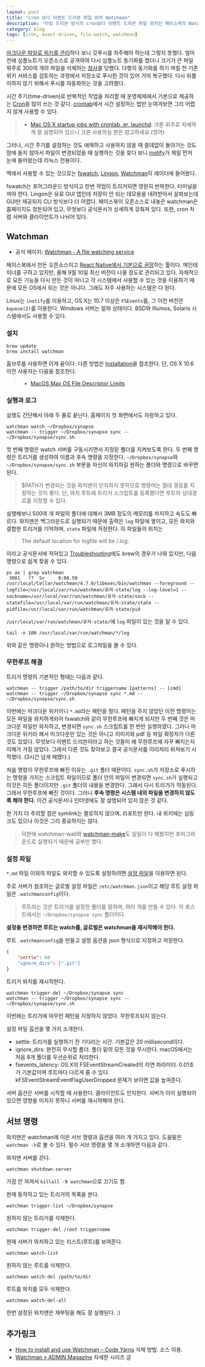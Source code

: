 ```yaml
---
layout: post
title: "cron 보다 이벤트 드리븐 파일 와치 Watchman"
description: "타임 드리븐 방식의 cron보다 이벤트 드리븐 파일 와치인 페이스북의 Watchman을 사용하는 방법"
category: blog
tags: [cron, event-driven, file-watch, watchman]
---
```


[마크다운 파일로 위키를 관리](https://nolboo.kim/blog/2013/12/17/markdown-wiki-bitbucket-gollum/)하다 보니 깃푸시를 자주해야 하는데 그렇지 못했다. 얼마 전에 심플노트가 오픈소스로 공개하여 다시 심플노트 동기화를 켰더니 크기가 큰 파일 위주로 300여 개의 파일을 삭제하는 [참사](https://nolboo.kim/blog/2014/04/15/how-to-use-markdown/#nvalt-2--)를 당했다. 다행히 동기화를 하기 며칠 전 기존 위키 서비스를 검토하는 과정에서 저장소로 푸시한 것이 있어 거의 복구했다. 다시 되풀이하지 않기 위해서 푸시를 자동화하는 것을 고려했다.

시간 주기(time-driven)로 반복적인 작업을 처리할 때 운영체제에서 기본으로 제공하는 [Cron](https://www.wikiwand.com/en/Cron)을 많이 쓰는 것 같다. [crontab](http://ss64.com/osx/crontab.html)에서 시간 설정하는 법만 눈여겨보면 그리 어렵지 않게 사용할 수 있다. 

> - [Mac OS X startup jobs with crontab, er, launchd](http://alvinalexander.com/mac-os-x/mac-osx-startup-crontab-launchd-jobs): 크론 위주로 자세하게 잘 설명되어 있으니 크론 사용하실 분은 참고하세요.(영어)

그러나, 시간 주기를 설정하는 것도 애매하고 사용하지 않을 때 쓸데없이 돌아가는 것도 맘에 들지 않아서 파일이 변경되었을 때 실행하는 것을 찾다 보니 [inotify](https://www.wikiwand.com/ko/Inotify)가 제일 먼저 눈에 들어왔는데 리눅스 전용이다.

맥에서 사용할 수 있는 것으로는 [fswatch](https://github.com/emcrisostomo/fswatch), [Lingon](https://www.peterborgapps.com/lingon/), [Watchman](https://facebook.github.io/watchman/)이 레이더에 들어왔다.

fswatch는 포어그라운드 방식이고 한번 작업이 트리거되면 영원히 반복한다. 터미널을 꺼야 한다. Lingon은 유료 GUI 앱인데 저장이 안 되는 데모용을 내려받아서 살펴보는데 GUI만 제공되지 CLI 방식보다 더 어렵다. 페이스북이 오픈소스로 내놓은 watchman은 홈페이지도 정돈되어 있고, 무엇보다 공식문서가 상세하게 갖춰져 있다. 또한, cron 처럼 서버와 클라이언트가 나뉘어 있다.

## Watchman

- 공식 페이지: [Watchman - A file watching service](https://facebook.github.io/watchman/)

페이스북에서 만든 오픈소스이고 [React Native에서 기본으로 권장](https://facebook.github.io/react-native/docs/getting-started.html)하는 툴이다. 메인테이너를 구하고 있지만, 올해 9월 10일 최신 버전이 나올 정도로 관리되고 있다. 자체적으로 모든 기능을 다시 만든 것이 아니고 각 시스템에서 사용할 수 있는 것을 이용하기 때문에 모든 OS에서 되는 것은 아니다. 그래도 자주 사용하는 시스템은 다 된다.

Linux는 `inotify`를 이용하고, OS X는 10.7 이상은 `FSEvents`를, 그 이전 버전은 `kqueue(2)`를 이용한다. Windows 서버는 알파 상태이다. BSD와 Illumos, Solaris 시스템에서도 사용할 수 있다.

### 설치

```shell
brew update
brew install watchman
```

홈브루를 사용하면 이게 끝이다. 다른 방법은 [Installation](https://facebook.github.io/watchman/docs/install.html)을 참조한다. 단, OS X 10.6 이전 사용자는 다음을 참조한다.

> - [MacOS Max OS File Descriptor Limits](https://facebook.github.io/watchman/docs/install.html#max-os-file-descriptor-limits)

### 실행과 로그

실행도 간단해서 아래 두 줄로 끝난다. 홈페이지 첫 화면에서도 자랑하고 있다.

```shell
watchman watch ~/Dropbox/synapse
watchman -- trigger ~/Dropbox/synapse sync -- ~/Dropbox/synapse/sync.sh
```

첫 번째 명령은 watch 서버를 구동시키면서 지정된 폴더를 지켜보도록 한다. 두 번째 명령은 트리거를 생성하여 이름과 후속 명령을 지정한다. `~/Dropbox/synapse`와 `~/Dropbox/synapse/sync.sh` 부분을 자신이 와치하길 원하는 폴더와 명령으로 바꾸면 된다. 

> $PATH가 변경되는 것을 와치맨이 인지하지 못하므로 명령어는 절대 경로를 지정하는 것이 좋다. 단, 와치 루트에 트리거 스크립트를 등록했다면 루트의 상대경로를 지정할 수 있다.

실행해보니 500여 개 파일의 폴더에 대해서 3MB 정도의 메모리를 차지하고 속도도 빠르다. 와치맨은 백그라운드로 실행되기 때문에 출력은 `log` 파일에 쌓이고, 모든 와치와 결합한 트리거를 기억하며, `state` 파일에 저장한다. 이 파일들의 위치는 

> The default location for logfile will be <STATEDIR>/<USER>.log.

이라고 공식문서에 적혀있고 [Troubleshooting](https://facebook.github.io/watchman/docs/troubleshooting.html#where-are-the-logs)에도 brew의 경우가 나와 있지만, 다음 명령으로 쉽게 찾을 수 있다.

```shell
ps ax | grep watchman
 3081   ??  S<     0:08.50 /usr/local/Cellar/watchman/4.7.0/libexec/bin/watchman --foreground --logfile=/usr/local/var/run/watchman/유저-state/log --log-level=1 --sockname=/usr/local/var/run/watchman/유저-state/sock --statefile=/usr/local/var/run/watchman/유저-state/state --pidfile=/usr/local/var/run/watchman/유저-state/pid
```

`/usr/local/var/run/watchman/유저-state/`에 `log` 파일이 있는 것을 알 수 있다.

```shell
tail -n 100 /usr/local/var/run/watchman/*/log
```

위와 같은 명령이나 원하는 방법으로 로그파일을 볼 수 있다.

### 무한루프 해결

트리거 명령의 기본적인 형태는 다음과 같다.

```shell
watchman -- trigger /path/to/dir triggername [patterns] -- [cmd]
watchman -- trigger ~/Dropbox/synapse sync *.md -- ~/Dropbox/synapse/sync.sh
```

이번에는 마크다운 위키이니 `*.md`라는 패턴을 줬다. 패턴을 주지 않았던 이전 명령어는 모든 파일을 와치하게되어 fswatch와 같이 무한루프에 빠지게 되지만 두 번째 것은 마크다운 파일만 와치하고, 변경되면 `sync.sh` 스크립트를 한 번만 실행하였다. 그러나 마크다운 위키라 해서 마크다운만 있는 것은 아니고 이미지와 pdf 등 파일 확장자가 다른 것도 있었다. 무엇보다 이벤트 드리븐이라고 하는 것들이 왜 무한루프에 자꾸 빠지는지 이해가 가질 않았다. 그래서 다른 것도 찾아보고 결국 공식문서를 이리저리 뒤져보기 시작했다. (3시간 넘게 헤맸다.)

처음 명령이 무한루프에 빠진 이유는 `.git` 폴더 때문이다. `sync.sh`가 저장소로 푸시하는 명령을 가지는 스크립트 파일이므로 폴더 안의 파일이 변경되면 `sync.sh`가 실행되고 이것은 히든 폴더이지만 `.git` 폴더의 내용을 변경한다. 그래서 다시 트리거가 작동된다. 그래서 무한루프에 빠진 것이다. 그러니 **후속 명령은 시스템 내의 파일을 변경하지 않도록 해야 한다.** 이건 공식문서나 인터넷에도 잘 설명되어 있지 않은 것 같다.

한 가지 더 주의할 점은 symlink는 팔로하지 않으며, 리포트만 한다. 내 위키에는 심링크도 있으나 이것은 그리 중요하지는 않다.

> 덕분에 watchman-wait와 [watchman-make](https://facebook.github.io/watchman/docs/watchman-make.html)도 일일이 다 해봤지만 포어그라운드로 실행되기 때문에 공부만 했다.

### 설정 파일

`*.md` 파일 이외의 파일도 와치할 수 있도록 설정하려면 [설정 파일](https://facebook.github.io/watchman/docs/config.html)을 이용하면 된다.

주로 서버가 참조하는 글로벌 설정 파일은 `/etc/watchman.json`이고 해당 루트 설정 파일은 `.watchmanconfig`이다. 

> 루트라는 것은 트리거를 설정한 폴더를 말하며, 여러 개를 만들 수 있다. 이 포스트에서는 `~/Dropbox/synapse sync` 폴더이다.

**설정을 변경하면 루트는 watch를, 글로벌은 watchman을 재시작해야 한다.**

루트 `.watchmanconfig`을 만들고 설정 옵션을 json 형식으로 지정하고 저장한다.

```json
{
    "settle": 60
    "ignore_dirs": [".git"]
}
```

트리거 와치를 재시작한다.

```shell
watchman trigger-del ~/Dropbox/synapse sync
watchman -- trigger ~/Dropbox/synapse sync -- ~/Dropbox/synapse/sync.sh
```

이번에는 트리거에 아무런 패턴을 지정하지 않았다. 무한루프되지 않는다.

설정 파일 옵션을 몇 가지 소개한다.

- settle: 트리거를 실행하기 전 기다리는 시간. 기본값은 20 millisecond이다.
- ignore_dirs: 완전히 무시할 폴더. 폴더 밑의 모든 것을 무시한다. macOS에서는 처음 8개 폴더를 우선순위로 처리한다.
- fsevents_latency: OS X의 FSEventStreamCreated의 지연 파라미터. 0.01초가 기본값이며 루트마다 다르게 줄 수 있다. kFSEventStreamEventFlagUserDropped 문제가 보이면 값을 높여준다.

서버 옵션은 서버를 시작할 때 사용한다. 클라이언트도 인지한다. 서버가 이미 실행되어 있으면 영향을 미치지 못하니 서버를 재시작해야 한다.

## 서브 명령

와치맨은 watchman에 이은 서브 명령과 옵션을 여러 개 가지고 있다. 도움말은 `watchman -h`로 볼 수 있다. 필수 서브 명령을 몇 개 소개하면 다음과 같다.

와치맨 서버를 끈다.

```shell
watchman shutdown-server
```

가끔 안 꺼져서 `killall -9 watchman`으로 끄기도 함.

현재 동작하고 있는 트리거의 목록을 본다.

```shell
watchman trigger-list ~/Dropbox/synapse
```

원하지 않는 트리거를 삭제한다.

```shell
watchman trigger-del /root triggername
```

현재 서버가 와치하고 있는 리스트(루트)를 보여준다.

```shell
watchman watch-list
```

원하지 않는 루트를 삭제한다.

```shell
watchman watch-del /path/to/dir
```

루트를 와치를 모두 삭제한다.

```shell
watchman watch-del-all
```

한번 설정된 와치맨은 재부팅을 해도 잘 실행된다. :)

## 추가링크

- [How to install and use Watchman – Code Yarns](https://codeyarns.com/2015/02/10/how-to-install-and-use-watchman/) 삭제 방법. 소스 이용.
- [Watchman » ADMIN Magazine](http://www.admin-magazine.com/Archive/2015/26/Look-for-file-changes-and-kick-off-actions-with-Watchman/) 자세한 시리즈 글


